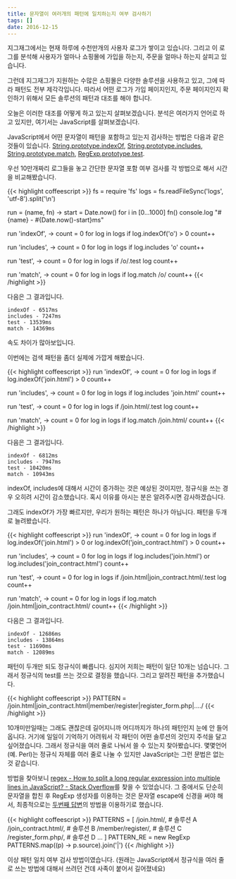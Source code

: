 ```yaml
---
title: 문자열이 여러개의 패턴에 일치하는지 여부 검사하기
tags: []
date: 2016-12-15
---
```


지그재그에서는 현재 하루에 수천만개의 사용자 로그가 쌓이고 있습니다.
그리고 이 로그를 분석해 사용자가 얼마나 쇼핑몰에 가입을 하는지,
주문을 얼마나 하는지 살피고 있습니다.

그런데 지그재그가 지원하는 수많은 쇼핑몰은 다양한 솔루션을 사용하고 있고,
그에 따라 패턴도 전부 제각각입니다.
따라서 어떤 로그가 가입 페이지인지, 주문 페이지인지 확인하기 위해서
모든 솔루션의 패턴과 대조를 해야 합니다.

오늘은 이러한 대조를 어떻게 하고 있는지 살펴보겠습니다.
분석은 여러가지 언어로 하고 있지만, 여기서는 JavaScript를 살펴보겠습니다.

JavaScript에서 어떤 문자열이 패턴을 포함하고 있는지 검사하는 방법은 다음과 같은 것들이 있습니다.
[String.prototype.indexOf](https://developer.mozilla.org/ko/docs/Web/JavaScript/Reference/Global_Objects/String/indexOf),
[String.prototype.includes](https://developer.mozilla.org/ko/docs/Web/JavaScript/Reference/Global_Objects/String/includes),
[String.prototype.match](https://developer.mozilla.org/ko/docs/Web/JavaScript/Reference/Global_Objects/String/match),
[RegExp.prototype.test](https://developer.mozilla.org/ko/docs/Web/JavaScript/Reference/Global_Objects/RegExp/test).

우선 10만개짜리 로그들을 놓고 간단한 문자열 포함 여부 검사를 각 방법으로 해서 시간을 비교해봤습니다.

{{< highlight coffeescript >}}
fs = require 'fs'
logs = fs.readFileSync('logs', 'utf-8').split('\n')

run = (name, fn) ->
  start = Date.now()
  for i in [0...1000]
    fn()
  console.log "#{name} - #{Date.now()-start}ms"

run 'indexOf', ->
  count = 0
  for log in logs
    if log.indexOf('o') > 0
      count++

run 'includes', ->
  count = 0
  for log in logs
    if log.includes 'o'
      count++

run 'test', ->
  count = 0
  for log in logs
    if /o/.test log
      count++

run 'match', ->
  count = 0
  for log in logs
    if log.match /o/
      count++
{{< /highlight >}}

다음은 그 결과입니다.

```
indexOf - 6517ms
includes - 7247ms
test - 13539ms
match - 14369ms
```

속도 차이가 많아보입니다.

이번에는 검색 패턴을 좀더 실제에 가깝게 해봤습니다.

{{< highlight coffeescript >}}
run 'indexOf', ->
  count = 0
  for log in logs
    if log.indexOf('join.html') > 0
      count++

run 'includes', ->
  count = 0
  for log in logs
    if log.includes 'join.html'
      count++

run 'test', ->
  count = 0
  for log in logs
    if /join\.html/.test log
      count++

run 'match', ->
  count = 0
  for log in logs
    if log.match /join\.html/
      count++
{{< /highlight >}}

다음은 그 결과입니다.

```
indexOf - 6812ms
includes - 7947ms
test - 10420ms
match - 10943ms
```

indexOf, includes에 대해서 시간이 증가하는 것은 예상된 것이지만,
정규식을 쓰는 경우 오히려 시간이 감소했습니다.
혹시 이유를 아시는 분은 알려주시면 감사하겠습니다.

그래도 indexOf가 가장 빠르지만, 우리가 원하는 패턴은 하나가 아닙니다.
패턴을 두개로 늘려봤습니다.

{{< highlight coffeescript >}}
run 'indexOf', ->
  count = 0
  for log in logs
    if log.indexOf('join.html') > 0 or log.indexOf('join_contract.html') > 0
      count++

run 'includes', ->
  count = 0
  for log in logs
    if log.includes('join.html') or log.includes('join_contract.html')
      count++

run 'test', ->
  count = 0
  for log in logs
    if /join\.html|join_contract\.html/.test log
      count++

run 'match', ->
  count = 0
  for log in logs
    if log.match /join\.html|join_contract\.html/
      count++
{{< /highlight >}}

다음은 그 결과입니다.

```
indexOf - 12686ms
includes - 13864ms
test - 11690ms
match - 12089ms
```

패턴이 두개만 되도 정규식이 빠릅니다. 심지어 저희는 패턴이 일단 10개는 넘습니다.
그래서 정규식의 test를 쓰는 것으로 결정을 했습니다.
그리고 알려진 패턴을 추가했습니다.

{{< highlight coffeescript >}}
PATTERN = /join\.html|join_contract\.html|member\/register|register_form\.php|..../
{{< /highlight >}}

10개미만일때는 그래도 괜찮은데 길어지니까 어디까지가 하나의 패턴인지 눈에 안 들어옵니다.
거기에 일일이 기억하기 어려워서 각 패턴이 어떤 솔루션의 것인지 주석을 달고 싶어졌습니다.
그래서 정규식을 여러 줄로 나눠서 쓸 수 있는지 찾아봤습니다.
몇몇언어(예. Perl)는 정규식 자체를 여러 줄로 나눌 수 있지만 JavaScript는 그런 문법은 없는 것 같습니다.

방법을 찾아보니 [regex - How to split a long regular expression into multiple lines in JavaScript? - Stack Overflow](http://stackoverflow.com/q/12317049)를 찾을 수 있었습니다.
그 중에서도 단순히 문자열을 합친 후 RegExp 생성자를 이용하는 것은 문자열 escape에 신경을 써야 해서,
최종적으로는 [두번째 답변](http://stackoverflow.com/a/34755045)의 방법을 이용하기로 했습니다.

{{< highlight coffeescript >}}
PATTERNS = [
    /join\.html/, # 솔루션 A
    /join_contract\.html/, # 솔루션 B
    /member\/register/, # 솔루션 C
    /register_form\.php/, # 솔루션 D
    ...
]
PATTERN_RE = new RegExp PATTERNS.map((p) -> p.source).join('|')
{{< /highlight >}}

이상 패턴 일치 여부 검사 방법이였습니다.
(원래는 JavaScript에서 정규식을 여러 줄로 쓰는 방법에 대해서 쓰려던 건데 사족이 붙어서 길어졌네요)
